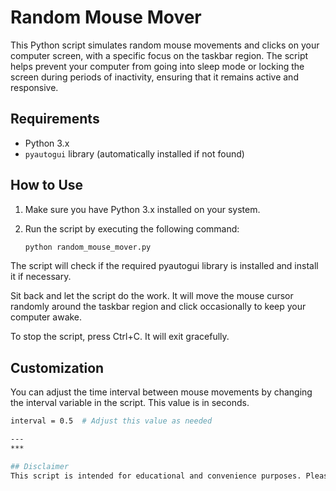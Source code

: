# Random Mouse Mover

This Python script simulates random mouse movements and clicks on your computer screen, with a specific focus on the taskbar region. The script helps prevent your computer from going into sleep mode or locking the screen during periods of inactivity, ensuring that it remains active and responsive.

## Requirements

- Python 3.x
- `pyautogui` library (automatically installed if not found)

## How to Use

1. Make sure you have Python 3.x installed on your system.

2. Run the script by executing the following command:

   ```bash
   python random_mouse_mover.py
   
The script will check if the required pyautogui library is installed and install it if necessary.

Sit back and let the script do the work. It will move the mouse cursor randomly around the taskbar region and click occasionally to keep your computer awake.

To stop the script, press Ctrl+C. It will exit gracefully.

## Customization 
You can adjust the time interval between mouse movements by changing the interval variable in the script. This value is in seconds.

   ```bash
   interval = 0.5  # Adjust this value as needed

---
***

## Disclaimer
This script is intended for educational and convenience purposes. Please use it responsibly and in compliance with your system's usage policies.

